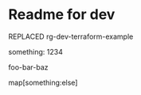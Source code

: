 

# Readme for dev

REPLACED
rg-dev-terraform-example

something: 1234

foo-bar-baz

map[something:else]

